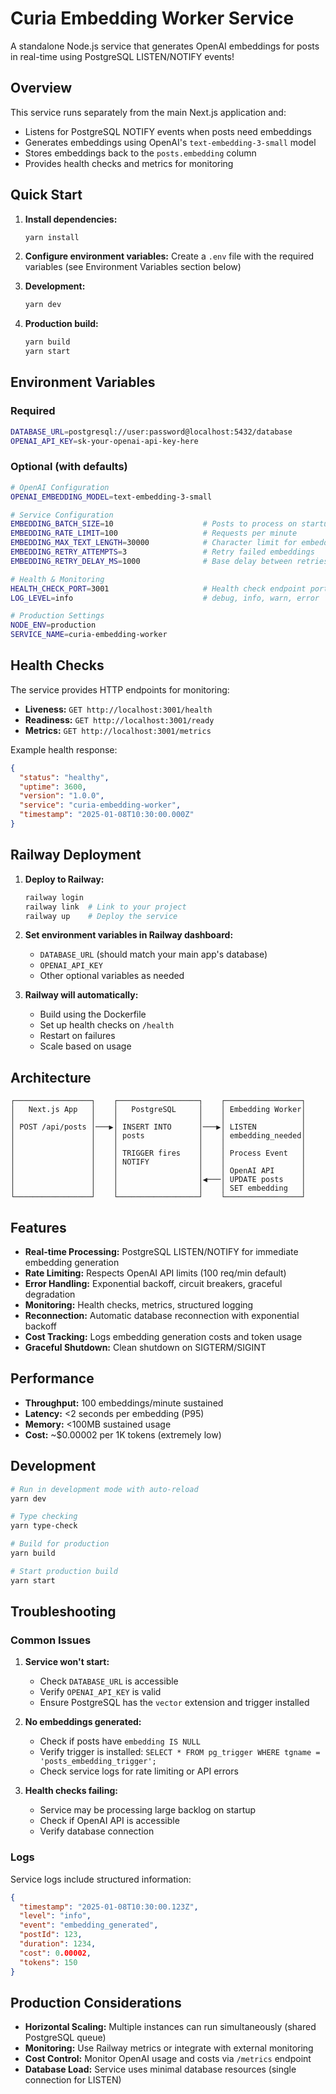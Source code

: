 # Curia Embedding Worker Service

A standalone Node.js service that generates OpenAI embeddings for posts in real-time using PostgreSQL LISTEN/NOTIFY events!

## Overview

This service runs separately from the main Next.js application and:
- Listens for PostgreSQL NOTIFY events when posts need embeddings
- Generates embeddings using OpenAI's `text-embedding-3-small` model
- Stores embeddings back to the `posts.embedding` column
- Provides health checks and metrics for monitoring

## Quick Start

1. **Install dependencies:**
   ```bash
   yarn install
   ```

2. **Configure environment variables:**
   Create a `.env` file with the required variables (see Environment Variables section below)

3. **Development:**
   ```bash
   yarn dev
   ```

4. **Production build:**
   ```bash
   yarn build
   yarn start
   ```

## Environment Variables

### Required
```bash
DATABASE_URL=postgresql://user:password@localhost:5432/database
OPENAI_API_KEY=sk-your-openai-api-key-here
```

### Optional (with defaults)
```bash
# OpenAI Configuration
OPENAI_EMBEDDING_MODEL=text-embedding-3-small

# Service Configuration
EMBEDDING_BATCH_SIZE=10                    # Posts to process on startup
EMBEDDING_RATE_LIMIT=100                   # Requests per minute
EMBEDDING_MAX_TEXT_LENGTH=30000            # Character limit for embeddings
EMBEDDING_RETRY_ATTEMPTS=3                 # Retry failed embeddings
EMBEDDING_RETRY_DELAY_MS=1000              # Base delay between retries

# Health & Monitoring
HEALTH_CHECK_PORT=3001                     # Health check endpoint port
LOG_LEVEL=info                             # debug, info, warn, error

# Production Settings
NODE_ENV=production
SERVICE_NAME=curia-embedding-worker
```

## Health Checks

The service provides HTTP endpoints for monitoring:

- **Liveness:** `GET http://localhost:3001/health`
- **Readiness:** `GET http://localhost:3001/ready`
- **Metrics:** `GET http://localhost:3001/metrics`

Example health response:
```json
{
  "status": "healthy",
  "uptime": 3600,
  "version": "1.0.0",
  "service": "curia-embedding-worker",
  "timestamp": "2025-01-08T10:30:00.000Z"
}
```

## Railway Deployment

1. **Deploy to Railway:**
   ```bash
   railway login
   railway link  # Link to your project
   railway up    # Deploy the service
   ```

2. **Set environment variables in Railway dashboard:**
   - `DATABASE_URL` (should match your main app's database)
   - `OPENAI_API_KEY`
   - Other optional variables as needed

3. **Railway will automatically:**
   - Build using the Dockerfile
   - Set up health checks on `/health`
   - Restart on failures
   - Scale based on usage

## Architecture

```
┌─────────────────┐    ┌──────────────────┐    ┌─────────────────┐
│   Next.js App   │    │   PostgreSQL     │    │ Embedding Worker│
│                 │    │                  │    │                 │
│ POST /api/posts │───▶│ INSERT INTO      │───▶│ LISTEN          │
│                 │    │ posts            │    │ embedding_needed│
│                 │    │                  │    │                 │
│                 │    │ TRIGGER fires    │    │ Process Event   │
│                 │    │ NOTIFY           │    │                 │
│                 │    │                  │    │ OpenAI API      │
│                 │    │                  │◀───│ UPDATE posts    │
│                 │    │                  │    │ SET embedding   │
└─────────────────┘    └──────────────────┘    └─────────────────┘
```

## Features

- **Real-time Processing:** PostgreSQL LISTEN/NOTIFY for immediate embedding generation
- **Rate Limiting:** Respects OpenAI API limits (100 req/min default)
- **Error Handling:** Exponential backoff, circuit breakers, graceful degradation
- **Monitoring:** Health checks, metrics, structured logging
- **Reconnection:** Automatic database reconnection with exponential backoff
- **Cost Tracking:** Logs embedding generation costs and token usage
- **Graceful Shutdown:** Clean shutdown on SIGTERM/SIGINT

## Performance

- **Throughput:** 100 embeddings/minute sustained
- **Latency:** <2 seconds per embedding (P95)
- **Memory:** <100MB sustained usage
- **Cost:** ~$0.00002 per 1K tokens (extremely low)

## Development

```bash
# Run in development mode with auto-reload
yarn dev

# Type checking
yarn type-check

# Build for production
yarn build

# Start production build
yarn start
```

## Troubleshooting

### Common Issues

1. **Service won't start:**
   - Check `DATABASE_URL` is accessible
   - Verify `OPENAI_API_KEY` is valid
   - Ensure PostgreSQL has the `vector` extension and trigger installed

2. **No embeddings generated:**
   - Check if posts have `embedding IS NULL`
   - Verify trigger is installed: `SELECT * FROM pg_trigger WHERE tgname = 'posts_embedding_trigger';`
   - Check service logs for rate limiting or API errors

3. **Health checks failing:**
   - Service may be processing large backlog on startup
   - Check if OpenAI API is accessible
   - Verify database connection

### Logs

Service logs include structured information:
```json
{
  "timestamp": "2025-01-08T10:30:00.123Z",
  "level": "info",
  "event": "embedding_generated",
  "postId": 123,
  "duration": 1234,
  "cost": 0.00002,
  "tokens": 150
}
```

## Production Considerations

- **Horizontal Scaling:** Multiple instances can run simultaneously (shared PostgreSQL queue)
- **Monitoring:** Use Railway metrics or integrate with external monitoring
- **Cost Control:** Monitor OpenAI usage and costs via `/metrics` endpoint
- **Database Load:** Service uses minimal database resources (single connection for LISTEN) 
